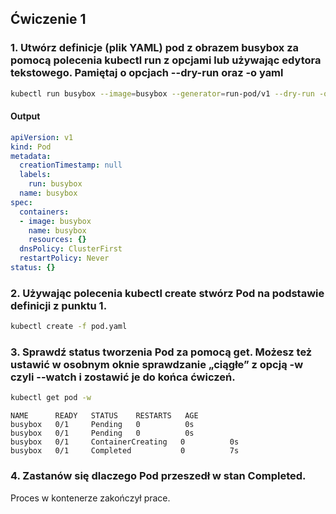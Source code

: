 ## Ćwiczenie 1

### 1. Utwórz definicje (plik YAML) pod z obrazem busybox za pomocą polecenia kubectl run z opcjami lub używając edytora tekstowego. Pamiętaj o opcjach --dry-run oraz -o yaml


```bash
kubectl run busybox --image=busybox --generator=run-pod/v1 --dry-run -o yaml > pod.yaml
```

#### Output

```yaml
apiVersion: v1
kind: Pod
metadata:
  creationTimestamp: null
  labels:
    run: busybox
  name: busybox
spec:
  containers:
  - image: busybox
    name: busybox
    resources: {}
  dnsPolicy: ClusterFirst
  restartPolicy: Never
status: {}
```

### 2. Używając polecenia kubectl create stwórz Pod na podstawie definicji z punktu 1.

```bash
kubectl create -f pod.yaml
```

### 3. Sprawdź status tworzenia Pod za pomocą get. Możesz też ustawić w osobnym oknie sprawdzanie „ciągłe” z opcją -w czyli --watch i zostawić je do końca ćwiczeń.

```bash
kubectl get pod -w
```

```
NAME      READY   STATUS    RESTARTS   AGE
busybox   0/1     Pending   0          0s
busybox   0/1     Pending   0          0s
busybox   0/1     ContainerCreating   0          0s
busybox   0/1     Completed           0          7s
```

### 4. Zastanów się dlaczego Pod przeszedł w stan Completed.

Proces w kontenerze zakończył prace.